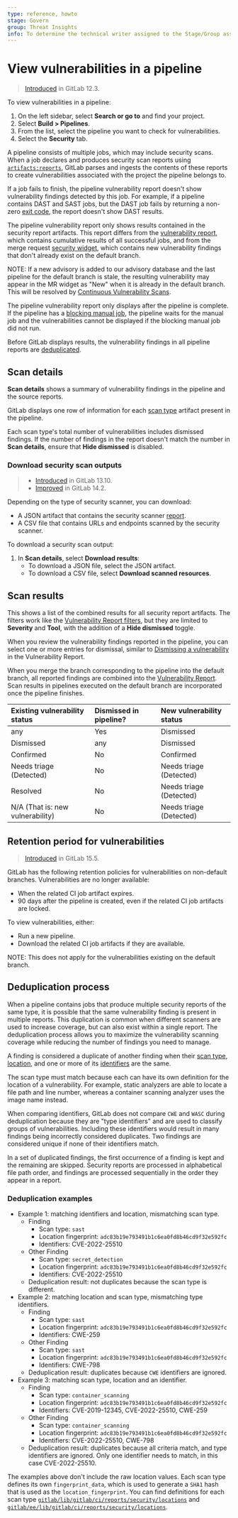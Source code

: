 ```yaml
---
type: reference, howto
stage: Govern
group: Threat Insights
info: To determine the technical writer assigned to the Stage/Group associated with this page, see https://about.gitlab.com/handbook/product/ux/technical-writing/#assignments
---
```


# View vulnerabilities in a pipeline

> [Introduced](https://gitlab.com/gitlab-org/gitlab/-/issues/13496) in GitLab 12.3.

To view vulnerabilities in a pipeline:

1. On the left sidebar, select **Search or go to** and find your project.
1. Select **Build > Pipelines**.
1. From the list, select the pipeline you want to check for vulnerabilities.
1. Select the **Security** tab.

A pipeline consists of multiple jobs, which may include security scans. When a job declares and produces security scan
reports using [`artifacts:reports`](../../../ci/yaml/artifacts_reports.md), GitLab parses and ingests the contents of
these reports to create vulnerabilities associated with the project the pipeline belongs to.

If a job fails to finish, the pipeline vulnerability report doesn't show vulnerability findings detected by this job.
For example, if a pipeline contains DAST and SAST jobs, but the DAST job fails by returning a non-zero
[exit code](../../../development/integrations/secure.md#exit-code), the report doesn't show DAST results.

The pipeline vulnerability report only shows results contained in the security report artifacts. This report differs from
the [vulnerability report](index.md), which contains cumulative results of all successful jobs, and from the merge request
[security widget](../index.md#merge-request), which contains new vulnerability findings that don't already exist on the default branch.

NOTE:
If a new advisory is added to our advisory database and the last pipeline for the default branch is stale, the resulting vulnerability may appear in the MR widget as "New" when it is already in the default branch. This will be resolved by [Continuous Vulnerability Scans](https://gitlab.com/groups/gitlab-org/-/epics/7886).

The pipeline vulnerability report only displays after the pipeline is complete. If the pipeline has a [blocking manual job](../../../ci/jobs/job_control.md#types-of-manual-jobs), the pipeline waits for the manual job and the vulnerabilities cannot be displayed if the blocking manual job did not run.

Before GitLab displays results, the vulnerability findings in all pipeline reports are [deduplicated](#deduplication-process).

## Scan details

**Scan details** shows a summary of vulnerability findings in the pipeline and the source reports.

GitLab displays one row of information for each [scan type](../terminology/index.md#scan-type-report-type) artifact present in
the pipeline.

Each scan type's total number of vulnerabilities includes dismissed findings. If the number of findings
in the report doesn't match the number in **Scan details**, ensure that **Hide dismissed** is disabled.

### Download security scan outputs

> - [Introduced](https://gitlab.com/groups/gitlab-org/-/epics/3728) in GitLab 13.10.
> - [Improved](https://gitlab.com/gitlab-org/gitlab/-/issues/333660) in GitLab 14.2.

Depending on the type of security scanner, you can download:

- A JSON artifact that contains the security scanner [report](../../../development/integrations/secure.md#report).
- A CSV file that contains URLs and endpoints scanned by the security scanner.

To download a security scan output:

1. In **Scan details**, select **Download results**:
    - To download a JSON file, select the JSON artifact.
    - To download a CSV file, select **Download scanned resources**.

## Scan results

This shows a list of the combined results for all security report artifacts. The filters work like the
[Vulnerability Report filters](index.md#vulnerability-report-filters), but they are limited to **Severity** and **Tool**, with
the addition of a **Hide dismissed** toggle.

When you review the vulnerability findings reported in the pipeline, you can select one or more entries for dismissal,
similar to [Dismissing a vulnerability](index.md#dismiss-a-vulnerability) in the Vulnerability Report.

When you merge the branch corresponding to the pipeline into the default branch, all reported findings are combined into
the [Vulnerability Report](index.md). Scan results in pipelines executed on the default branch are
incorporated once the pipeline finishes.

| Existing vulnerability status | Dismissed in pipeline? | New vulnerability status |
|:------------------------------|:-----------------------|:-------------------------|
| any                           | Yes                    | Dismissed                |
| Dismissed                     | any                    | Dismissed                |
| Confirmed                     | No                     | Confirmed                |
| Needs triage (Detected)       | No                     | Needs triage (Detected)  |
| Resolved                      | No                     | Needs triage (Detected)  |
| N/A (That is: new vulnerability) | No                     | Needs triage (Detected)  |

## Retention period for vulnerabilities

> [Introduced](https://gitlab.com/gitlab-org/gitlab/-/issues/351524) in GitLab 15.5.

GitLab has the following retention policies for vulnerabilities on non-default branches. Vulnerabilities are no longer available:

- When the related CI job artifact expires.
- 90 days after the pipeline is created, even if the related CI job artifacts are locked.

To view vulnerabilities, either:

- Run a new pipeline.
- Download the related CI job artifacts if they are available.

NOTE:
This does not apply for the vulnerabilities existing on the default branch.

## Deduplication process

When a pipeline contains jobs that produce multiple security reports of the same type, it is possible that the same
vulnerability finding is present in multiple reports. This duplication is common when different scanners are used to
increase coverage, but can also exist within a single report. The deduplication process allows you to maximize the vulnerability scanning coverage while reducing
the number of findings you need to manage.

A finding is considered a duplicate of another finding when their [scan type](../terminology/index.md#scan-type-report-type),
[location](../terminology/index.md#location-fingerprint), and one or more of its
[identifiers](../../../development/integrations/secure.md#identifiers) are the same.

The scan type must match because each can have its own definition for the location of a vulnerability. For example,
static analyzers are able to locate a file path and line number, whereas a container scanning analyzer uses the image
name instead.

When comparing identifiers, GitLab does not compare `CWE` and `WASC` during deduplication because they are
"type identifiers" and are used to classify groups of vulnerabilities. Including these identifiers would result in
many findings being incorrectly considered duplicates. Two findings are considered unique if none of their
identifiers match.

In a set of duplicated findings, the first occurrence of a finding is kept and the remaining are skipped. Security
reports are processed in alphabetical file path order, and findings are processed sequentially in the order they
appear in a report.

### Deduplication examples

- Example 1: matching identifiers and location, mismatching scan type.
  - Finding
    - Scan type: `sast`
    - Location fingerprint: `adc83b19e793491b1c6ea0fd8b46cd9f32e592fc`
    - Identifiers: CVE-2022-25510
  - Other Finding
    - Scan type: `secret_detection`
    - Location fingerprint: `adc83b19e793491b1c6ea0fd8b46cd9f32e592fc`
    - Identifiers: CVE-2022-25510
  - Deduplication result: not duplicates because the scan type is different.
- Example 2: matching location and scan type, mismatching type identifiers.
  - Finding
    - Scan type: `sast`
    - Location fingerprint: `adc83b19e793491b1c6ea0fd8b46cd9f32e592fc`
    - Identifiers: CWE-259
  - Other Finding
    - Scan type: `sast`
    - Location fingerprint: `adc83b19e793491b1c6ea0fd8b46cd9f32e592fc`
    - Identifiers: CWE-798
  - Deduplication result: duplicates because `CWE` identifiers are ignored.
- Example 3: matching scan type, location and an identifier.
  - Finding
    - Scan type: `container_scanning`
    - Location fingerprint: `adc83b19e793491b1c6ea0fd8b46cd9f32e592fc`
    - Identifiers: CVE-2019-12345, CVE-2022-25510, CWE-259
  - Other Finding
    - Scan type: `container_scanning`
    - Location fingerprint: `adc83b19e793491b1c6ea0fd8b46cd9f32e592fc`
    - Identifiers: CVE-2022-25510, CWE-798
  - Deduplication result: duplicates because all criteria match, and type identifiers are ignored.
    Only one identifier needs to match, in this case CVE-2022-25510.

The examples above don't include the raw location values. Each scan type defines its own
`fingerprint_data`, which is used to generate a `SHA1` hash that is used as the `location_fingerprint`.
You can find definitions for each scan type [`gitlab/lib/gitlab/ci/reports/security/locations`](https://gitlab.com/gitlab-org/gitlab/-/tree/01c69e97340b7c1c7e30c0caec8506910b6503c8/lib/gitlab/ci/reports/security/locations)
and [`gitlab/ee/lib/gitlab/ci/reports/security/locations`](https://gitlab.com/gitlab-org/gitlab/-/tree/01c69e97340b7c1c7e30c0caec8506910b6503c8/ee/lib/gitlab/ci/reports/security/locations).
